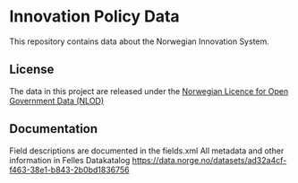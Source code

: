 # Innovation Policy Data
This repository contains data about the Norwegian Innovation System.

## License
The data in this project are released under the [Norwegian Licence for Open Government Data (NLOD)](https://data.norge.no/nlod/en/2.0/)

## Documentation
Field descriptions are documented in the fields.xml
All metadata and other information in Felles Datakatalog https://data.norge.no/datasets/ad32a4cf-f463-38e1-b843-2b0bd1836756
